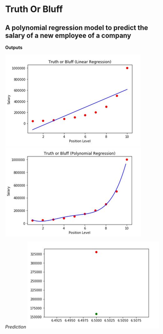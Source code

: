 # Truth Or Bluff
## A polynomial regression model to predict the salary of a new employee of a company

**Outputs**

<img src="https://github.com/aditcrey/Machine-Learning-Projects/blob/master/TruthOrBluff-PolyRegModel/Capture.JPG"/>
<img src="https://github.com/aditcrey/Machine-Learning-Projects/blob/master/TruthOrBluff-PolyRegModel/Capture2.JPG"/>

_Prediction_
<img src="https://github.com/aditcrey/Machine-Learning-Projects/blob/master/TruthOrBluff-PolyRegModel/Capture3.JPG"/>
